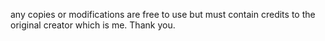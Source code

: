 any copies or modifications are free to use but must contain credits to the original creator which is me. Thank you.
